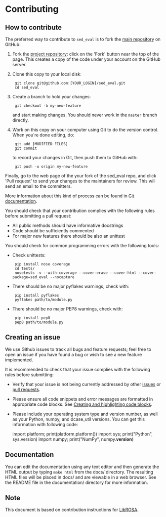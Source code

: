 Contributing
============

How to contribute
-----------------

The preferred way to contribute to `sed_eval` is to fork the 
[main repository](https://github.com/TUT-ARG/sed_eval) on
GitHub:

1. Fork the [project repository](https://github.com/TUT-ARG/sed_eval):
   click on the 'Fork' button near the top of the page. This creates
   a copy of the code under your account on the GitHub server.

2. Clone this copy to your local disk:

        git clone git@github.com:[YOUR_LOGIN]/sed_eval.git
        cd sed_eval 

3. Create a branch to hold your changes:

        git checkout -b my-new-feature

   and start making changes. You should never work in the ``master`` branch directly. 

4. Work on this copy on your computer using Git to do the version
   control. When you're done editing, do:

        git add [MODIFIED FILES]
        git commit

   to record your changes in Git, then push them to GitHub with:

        git push -u origin my-new-feature

Finally, go to the web page of the your fork of the sed_eval repo,
and click 'Pull request' to send your changes to the maintainers for
review. This will send an email to the committers.

More information about this kind of process can be found in 
[Git documentation](http://git-scm.com/documentation).

You should check that your contribution complies with the
following rules before submitting a pull request:

- All public methods should have informative docstrings
- Code should be sufficiently commented
- For major new features there should be also an unittest  

You should check for common programming errors with the following
tools:

-  Check unittests:

        pip install nose coverage
        cd tests/
        nosetests -v --with-coverage --cover-erase --cover-html --cover-package=sed_eval --nocapture

-  There should be no major pyflakes warnings, check with:

        pip install pyflakes
        pyflakes path/to/module.py

-  There should be no major PEP8 warnings, check with:

        pip install pep8
        pep8 path/to/module.py

Creating an issue
-----------------

We use Github issues to track all bugs and feature requests; feel free to
open an issue if you have found a bug or wish to see a new feature implemented.

It is recommended to check that your issue complies with the
following rules before submitting:

-  Verify that your issue is not being currently addressed by other
   [issues](https://github.com/TUT-ARG/sed_eval/issues?q=)
   or [pull requests](https://github.com/TUT-ARG/sed_eval/pulls?q=).

-  Please ensure all code snippets and error messages are formatted in
   appropriate code blocks.
   See [Creating and highlighting code blocks](https://help.github.com/articles/creating-and-highlighting-code-blocks).

-  Please include your operating system type and version number, as well
   as your Python, numpy, and dcase_util versions. You can get this
   information with following code:

    import platform; print(platform.platform())
    import sys; print("Python", sys.version)
    import numpy; print("NumPy", numpy.__version__)
    

Documentation
-------------

You can edit the documentation using any text editor and then generate
the HTML output by typing ``make html`` from the docs/ directory.
The resulting HTML files will be placed in docs/ and are viewable 
in a web browser. See the README file in the documentation/ directory for more information.

Note
----
This document is based on contribution instructions for [LibROSA](https://github.com/librosa/librosa).
